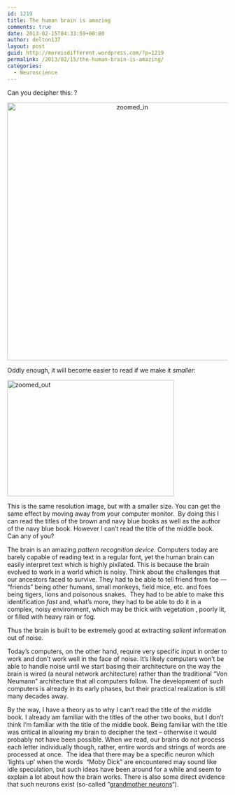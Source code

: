 ```yaml
---
id: 1219
title: The human brain is amazing
comments: true
date: 2013-02-15T04:33:59+00:00
author: delton137
layout: post
guid: http://moreisdifferent.wordpress.com/?p=1219
permalink: /2013/02/15/the-human-brain-is-amazing/
categories:
  - Neuroscience
---
```

Can you decipher this: ?

<p style="text-align:center;">
  <a href="http://www.moreisdifferent.com/wp-content/uploads/2013/02/zoomed_in.png"><img class=" wp-image-1220 aligncenter" alt="zoomed_in" src="http://www.moreisdifferent.com/wp-content/uploads/2013/02/zoomed_in.png?w=283" width="556" height="588" srcset="http://www.moreisdifferent.com/wp-content/uploads/2013/02/zoomed_in.png 750w, http://www.moreisdifferent.com/wp-content/uploads/2013/02/zoomed_in-283x300.png 283w" sizes="(max-width: 556px) 100vw, 556px" /></a><!--more-->
</p>

Oddly enough, it will become easier to read if we make it _smaller_:

[<img class="alignnone size-medium wp-image-1221" alt="zoomed_out" src="http://www.moreisdifferent.com/wp-content/uploads/2013/02/zoomed_out.png?w=300" width="381" height="265" />](http://www.moreisdifferent.com/wp-content/uploads/2013/02/zoomed_out.png)

This is the same resolution image, but with a smaller size. You can get the same effect by moving away from your computer monitor.  By doing this I can read the titles of the brown and navy blue books as well as the author of the navy blue book. However I can&#8217;t read the title of the middle book.  Can any of you?

The brain is an amazing _pattern recognition device._ Computers today are barely capable of reading text in a regular font, yet the human brain can easily interpret text which is highly pixilated. This is because the brain evolved to work in a world which is noisy. Think about the challenges that our ancestors faced to survive. They had to be able to tell friend from foe &#8212; &#8220;friends&#8221; being other humans, small monkeys, field mice, etc. and foes being tigers, lions and poisonous snakes.  They had to be able to make this identification _fast_ and, what&#8217;s more, they had to be able to do it in a complex, noisy environment, which may be thick with vegetation , poorly lit, or filled with heavy rain or fog.

Thus the brain is built to be extremely good at extracting _salient_ information out of noise.

Today&#8217;s computers, on the other hand, require very specific input in order to work and don&#8217;t work well in the face of noise. It&#8217;s likely computers won&#8217;t be able to handle noise until we start basing their architecture on the way the brain is wired (a neural network architecture) rather than the traditional &#8220;Von Neumann&#8221; architecture that all computers follow. The development of such computers is already in its early phases, but their practical realization is still many decades away.

By the way, I have a theory as to why I can&#8217;t read the title of the middle book. I already am familiar with the titles of the other two books, but I don&#8217;t think I&#8217;m familiar with the title of the middle book. Being familiar with the title was critical in allowing my brain to decipher the text &#8211; otherwise it would probably not have been possible. When we read, our brains do not process each letter individually though, rather, entire words and strings of words are processed at once.  The idea that there may be a specific neuron which &#8216;lights up&#8217; when the words  &#8220;Moby Dick&#8221; are encountered may sound like idle speculation, but such ideas have been around for a while and seem to explain a lot about how the brain works. There is also some direct evidence that such neurons exist (so-called &#8220;[grandmother neurons](http://en.wikipedia.org/wiki/Grandmother_cell)&#8220;).
